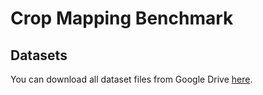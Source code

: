 # Crop Mapping Benchmark

## Datasets

You can download all dataset files from Google Drive [here](https://drive.google.com/drive/folders/1Az88ijqJPKjg4vZ7mdcbvNT8fSzoSQ9g?usp=sharing).
